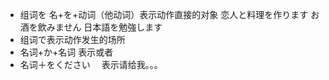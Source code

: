 * 组词を  名+を+动词（他动词）表示动作直接的对象
  恋人と料理を作ります
  お酒を飲みません
  日本語を勉強します
* 组词で表示动作发生的场所
* 名词+か+名词 表示或者
* 名词＋をください　 表示请给我。。。
